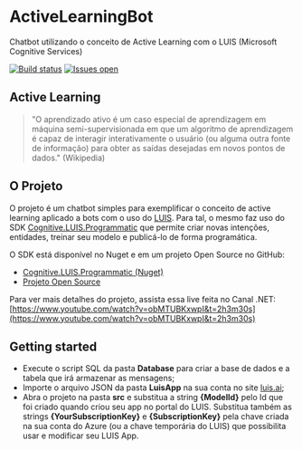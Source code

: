 # ActiveLearningBot
Chatbot utilizando o conceito de Active Learning com o LUIS (Microsoft Cognitive Services)

[![Build status](https://ci.appveyor.com/api/projects/status/j79vctcncf1xtsby?svg=true)](https://ci.appveyor.com/project/andreluizsecco/activelearningbot)
[![Issues open](https://img.shields.io/github/issues-raw/andreluizsecco/activelearningbot.svg)](https://github.com/andreluizsecco/ActiveLearningBot/issues)

## Active Learning
> "O aprendizado ativo é um caso especial de aprendizagem em máquina semi-supervisionada em que um algoritmo de aprendizagem é capaz de interagir interativamente o usuário (ou alguma outra fonte de informação) para obter as saídas desejadas em novos pontos de dados." (Wikipedia)

## O Projeto
O projeto é um chatbot simples para exemplificar o conceito de active learning aplicado a bots com o uso do [LUIS](http://luis.ai).
Para tal, o mesmo faz uso do SDK [Cognitive.LUIS.Programmatic](https://www.nuget.org/packages/Cognitive.LUIS.Programmatic) que permite criar novas intenções, entidades, treinar seu modelo e publicá-lo de forma programática.

O SDK está disponível no Nuget e em um projeto Open Source no GitHub:
* [Cognitive.LUIS.Programmatic (Nuget)](https://www.nuget.org/packages/Cognitive.LUIS.Programmatic)
* [Projeto Open Source](https://github.com/andreluizsecco/Cognitive-LUIS-Programmatic)

Para ver mais detalhes do projeto, assista essa live feita no Canal .NET: [https://www.youtube.com/watch?v=obMTUBKxwpI&t=2h3m30s](https://www.youtube.com/watch?v=obMTUBKxwpI&t=2h3m30s)

## Getting started
* Execute o script SQL da pasta **Database** para criar a base de dados e a tabela que irá armazenar as mensagens;
* Importe o arquivo JSON da pasta **LuisApp** na sua conta no site [luis.ai](http://luis.ai);
* Abra o projeto na pasta **src** e substitua a string **{ModelId}** pelo Id que foi criado quando criou seu app no portal do LUIS. Substitua também as strings **{YourSubscriptionKey}** e **{SubscriptionKey}** pela chave criada na sua conta do Azure (ou a chave temporária do LUIS) que possibilita usar e modificar seu LUIS App.
